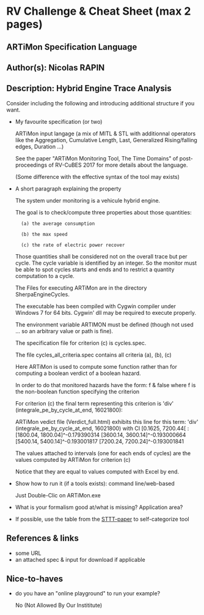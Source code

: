 # RV Challenge & Cheat Sheet (max 2 pages)

## ARTiMon Specification Language
## Author(s): Nicolas RAPIN
## Description: Hybrid Engine Trace Analysis

Consider including the following and introducing additional structure if you want.

* My favourite specification (or two)
	
	ARTiMon input langage (a mix of MITL & STL with additionnal operators like the Aggregation, Cumulative Length, Last, Generalized Rising/falling edges, Duration ...)
	
	See the paper "ARTiMon Monitoring Tool, The Time Domains" of post-proceedings of RV-CuBES 2017 for more details about the language.
	
	(Some difference with the effective syntax of the tool may exists)

* A short paragraph explaining the property

	The system under monitoring is a vehicule hybrid engine.
	
	The goal is to check/compute three properties about those quantities:
	
		(a) the average consumption 
		
		(b) the max speed
		
		(c) the rate of electric power recover
		
	Those quantities shall be considered not on the overall trace but per cycle. The cycle variable is identified by an integer.
	So the monitor must be able to spot cycles starts and ends and to restrict a quantity computation to a cycle.
	
	The Files for executing ARTiMon are in the directory SherpaEngineCycles.
	
	The executable has been compiled with Cygwin compiler under Windows 7 for 64 bits. Cygwin' dll may be required to execute properly.
	
	The environment variable ARTIMON must be defined (though not used ... so an arbitrary value or path is fine). 
	
	The specification file for criterion (c) is cycles.spec. 
	
	The file cycles_all_criteria.spec contains all criteria (a), (b), (c)
	
	Here ARTiMon is used to compute some function rather than for computing a boolean verdict of a boolean hazard.
	
	In order to do that monitored hazards have the form: f & false where f is the non-boolean function specifying the criterion

	For criterion (c) the final term representing this criterion is 'div' (integrale_pe_by_cycle_at_end, 16021800):
	
	ARTiMon vedict file (Verdict_full.html) exhibits  this line for this term: 
	'div' (integrale_pe_by_cycle_at_end, 16021800) with CI [0.1625, 7200.44[ : 
	[1800.04, 1800.04]^-0.179390314  [3600.14, 3600.14]^-0.193000664  [5400.14, 5400.14]^-0.193001817  [7200.24, 7200.24]^-0.193001841  
	
	The values attached to intervals (one for each ends of cycles) are the values computed by ARTiMon for criterion (c)
	
	Notice that they are equal to values computed with Excel by end. 
	
* Show how to run it (if a tools exists): command line/web-based

	Just Double-Clic on ARTiMon.exe
	
* What is your formalism good at/what is missing? Application area?
* If possible, use the table from the [STTT-paper](https://link.springer.com/article/10.1007%2Fs10009-017-0454-5) to self-categorize tool

## References & links

* some URL
* an attached spec & input for download if applicable

## Nice-to-haves

* do you have an "online playground" to run your example?

	No (Not Allowed By Our Instititute)
